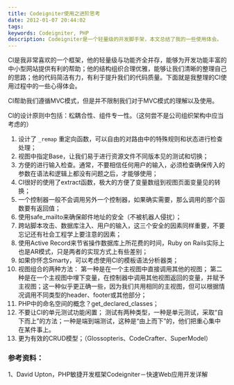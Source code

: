 ```yaml
---
title: Codeigniter使用之进阶思考
date: 2012-01-07 20:44:02
tags:
keywords: Codeigniter, PHP
description: Codeigniter是一个轻量级的开发脚手架，本文总结了我的一些使用体会。
---
```


CI是我非常喜欢的一个框架，他的轻量级与功能齐全并存，能够为开发功能丰富的中小型网站提供有利的帮助；他的结构组织合理优雅，能够让我们清晰的整理自己的思路；他的代码简洁有力，有利于提升我们的代码质量。下面就是我整理的CI使用过程中的一些心得体会。

CI帮助我们遵循MVC模式，但是并不限制我们对于MVC模式的理解以及使用。

CI的设计原则中包括：松耦合性、组件专一性。（这何尝不是公司组织架构中应当考虑的）

1. 设计了 `_remap` 重定向函数，可以自由的对路由中的特殊规则和状态进行检查处理；
2. 视图中指定Base，让我们易于进行资源文件不同版本见的测试和切换；
3. 方便的进行输入检查。通常，不要相信任何用户的输入，必须检查确保传入的参数在语法和逻辑上都没有问题之后，才能够使用；
4. CI很好的使用了extract函数，极大的方便了变量数组到视图页面变量见的转换；
5. 一个控制器一般不会调用另外一个控制器，如果确实需要，那么调用的那个函数要有返回值；
6. 使用safe_mailto来确保邮件地址的安全（不被机器人侵扰）；
7. 跨站脚本攻击、数据库注入、用户的输入，这三个安全的因素同样重要，不要忘记还有社会工程学上要注意的因素；
8. 使用Active Record来节省操作数据库上所花费的时间，Ruby on Rails实际上也是AR模式，只是两者的实现方式上有些差别；
9. 如果你怀念Smarty，可以考虑使用CI的模板语法分析器类；
10. 视图组合的两种方法：
      第一种是在一个主视图中直接调用其他的视图；
      第二种是在一个主视图中埋下变量，在控制器中调用其他视图返回的变量，并赋予主视图；这一种似乎更正确一些，因为我们共用相同的主视图，但可以根据情况调用不同类型的header、footer或其他部分；
11. PHP中的命名空间的概念？get_declared_classes；
12. 不要让CI的单元测试功能闲置；
      测试有两种类型，一种是单元测试，采取“自下而上”的方法；一种是端到端测试，这种是“由上而下”的，他们把重心集中在某件事上。
13. 更为有效的CRUD模型；（Glossopteris、CodeCrafter、SuperModel）

### 参考资料：
1、David Upton，PHP敏捷开发框架Codeigniter－快速Web应用开发详解